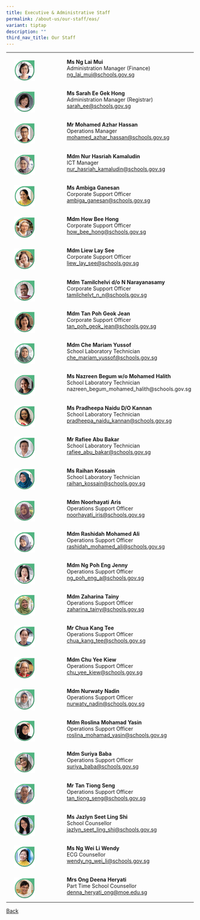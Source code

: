 ```yaml
---
title: Executive & Administrative Staff
permalink: /about-us/our-staff/eas/
variant: tiptap
description: ""
third_nav_title: Our Staff
---
```

<table style="minWidth: 75px">
<colgroup>
<col>
<col>
<col>
</colgroup>
<tbody>
<tr>
<td rowspan="1" colspan="1">
<p></p>
</td>
<td rowspan="1" colspan="1">
<p></p>
<div class="isomer-image-wrapper">
<img style="width: 45%;" height="auto" width="100%" alt="" src="/images/Staff Photos/2024 EAS/10_TMJC_Staff___EAS_Lai_Mui.jpg">
</div>
</td>
<td rowspan="1" colspan="1">
<p><strong>Ms Ng Lai Mui</strong> 
<br>Administration Manager (Finance)
<br><a href="mailto:ng_lai_mui@schools.gov.sg" rel="noopener noreferrer nofollow" target="_blank">ng_lai_mui@schools.gov.sg</a>
</p>
</td>
</tr>
<tr>
<td rowspan="1" colspan="1">
<p></p>
</td>
<td rowspan="1" colspan="1">
<p></p>
<div class="isomer-image-wrapper">
<img style="width: 45%;" height="auto" width="100%" alt="" src="/images/Staff Photos/2024 EAS/10_TMJC_Staff___EAS_Sarah.jpg">
</div>
</td>
<td rowspan="1" colspan="1">
<p><strong>Ms Sarah Ee Gek Hong</strong> 
<br>Administration Manager (Registrar)
<br><a href="mailto:sarah_ee@schools.gov.sg" rel="noopener noreferrer nofollow" target="_blank">sarah_ee@schools.gov.sg</a>
</p>
</td>
</tr>
<tr>
<td rowspan="1" colspan="1">
<p></p>
</td>
<td rowspan="1" colspan="1">
<p></p>
<div class="isomer-image-wrapper">
<img style="width: 45%;" height="auto" width="100%" alt="" src="/images/Staff Photos/2024 EAS/10_TMJC_Staff___EAS_Azhar.jpg">
</div>
</td>
<td rowspan="1" colspan="1">
<p><strong>Mr Mohamed Azhar Hassan</strong> 
<br>Operations Manager
<br><a href="mailto:mohamed_azhar_hassan@schools.gov.sg" rel="noopener noreferrer nofollow" target="_blank">mohamed_azhar_hassan@schools.gov.sg</a>
</p>
</td>
</tr>
<tr>
<td rowspan="1" colspan="1">
<p></p>
</td>
<td rowspan="1" colspan="1">
<p></p>
<div class="isomer-image-wrapper">
<img style="width: 45%;" height="auto" width="100%" alt="" src="/images/Staff Photos/2024 EAS/10_TMJC_Staff___EAS_Hasriah.jpg">
</div>
</td>
<td rowspan="1" colspan="1">
<p><strong>Mdm Nur Hasriah Kamaludin</strong> 
<br>ICT Manager
<br><a href="mailto:nur_hasriah_kamaludin@schools.gov.sg" rel="noopener noreferrer nofollow" target="_blank">nur_hasriah_kamaludin@schools.gov.sg</a>
</p>
</td>
</tr>
<tr>
<td rowspan="1" colspan="1">
<p></p>
</td>
<td rowspan="1" colspan="1">
<p></p>
<div class="isomer-image-wrapper">
<img style="width: 45%;" height="auto" width="100%" alt="" src="/images/Staff Photos/2024 EAS/10_TMJC_Staff___EAS_Ambiga.jpg">
</div>
</td>
<td rowspan="1" colspan="1">
<p><strong>Ms Ambiga Ganesan</strong> 
<br>Corporate Support Officer
<br><a href="mailto:ambiga_ganesan@schools.gov.sg" rel="noopener noreferrer nofollow" target="_blank">ambiga_ganesan@schools.gov.sg</a>
</p>
</td>
</tr>
<tr>
<td rowspan="1" colspan="1">
<p></p>
</td>
<td rowspan="1" colspan="1">
<p></p>
<div class="isomer-image-wrapper">
<img style="width: 45%;" height="auto" width="100%" alt="" src="/images/Staff Photos/2024 EAS/10_TMJC_Staff___EAS_Bee_Hong.jpg">
</div>
</td>
<td rowspan="1" colspan="1">
<p><strong>Mdm How Bee Hong</strong> 
<br>Corporate Support Officer
<br><a href="mailto:how_bee_hong@schools.gov.sg" rel="noopener noreferrer nofollow" target="_blank">how_bee_hong@schools.gov.sg</a>
</p>
</td>
</tr>
<tr>
<td rowspan="1" colspan="1">
<p></p>
</td>
<td rowspan="1" colspan="1">
<p></p>
<div class="isomer-image-wrapper">
<img style="width: 45%;" height="auto" width="100%" alt="" src="/images/Staff Photos/2024 EAS/10_TMJC_Staff___EAS_Lay_See.jpg">
</div>
</td>
<td rowspan="1" colspan="1">
<p><strong>Mdm Liew Lay See</strong> 
<br>Corporate Support Officer
<br><a href="mailto:liew_lay_see@schools.gov.sg" rel="noopener noreferrer nofollow" target="_blank">liew_lay_see@schools.gov.sg</a>
</p>
</td>
</tr>
<tr>
<td rowspan="1" colspan="1">
<p></p>
</td>
<td rowspan="1" colspan="1">
<p></p>
<div class="isomer-image-wrapper">
<img style="width: 45%;" height="auto" width="100%" alt="" src="/images/Staff Photos/2024 EAS/10_TMJC_Staff___EAS_Chelvi.jpg">
</div>
</td>
<td rowspan="1" colspan="1">
<p><strong>Mdm Tamilchelvi d/o N Narayanasamy</strong> 
<br>Corporate Support Officer
<br><a href="mailto:tamilchelvt_n_n@schools.gov.sg" rel="noopener noreferrer nofollow" target="_blank">tamilchelvt_n_n@schools.gov.sg</a>
</p>
</td>
</tr>
<tr>
<td rowspan="1" colspan="1">
<p></p>
</td>
<td rowspan="1" colspan="1">
<p></p>
<div class="isomer-image-wrapper">
<img style="width: 45%;" height="auto" width="100%" alt="" src="/images/Staff Photos/2024 EAS/10_TMJC_Staff___EAS_Jean.jpg">
</div>
</td>
<td rowspan="1" colspan="1">
<p><strong>Mdm Tan Poh Geok Jean</strong> 
<br>Corporate Support Officer
<br><a href="mailto:tan_poh_geok_jean@schools.gov.sg" rel="noopener noreferrer nofollow" target="_blank">tan_poh_geok_jean@schools.gov.sg</a>
</p>
</td>
</tr>
<tr>
<td rowspan="1" colspan="1">
<p></p>
</td>
<td rowspan="1" colspan="1">
<p></p>
<div class="isomer-image-wrapper">
<img style="width: 45%;" height="auto" width="100%" alt="" src="/images/Staff Photos/2024 EAS/10_TMJC_Staff___EAS_Mariam.jpg">
</div>
</td>
<td rowspan="1" colspan="1">
<p><strong>Mdm Che Mariam Yussof</strong> 
<br>School Laboratory Technician
<br><a href="mailto:che_mariam_yussof@schools.gov.sg" rel="noopener noreferrer nofollow" target="_blank">che_mariam_yussof@schools.gov.sg</a>
</p>
</td>
</tr>
<tr>
<td rowspan="1" colspan="1">
<p></p>
</td>
<td rowspan="1" colspan="1">
<p></p>
<div class="isomer-image-wrapper">
<img style="width: 45%;" height="auto" width="100%" alt="" src="/images/Staff Photos/2024 EAS/10_TMJC_Staff___EAS_Nazreen.jpg">
</div>
</td>
<td rowspan="1" colspan="1">
<p><strong>Ms Nazreen Begum w/o Mohamed Halith</strong> 
<br>School Laboratory Technician
<br><a rel="noopener noreferrer nofollow" target="_blank">nazreen_begum_mohamed_halith@schools.gov.sg</a>
</p>
</td>
</tr>
<tr>
<td rowspan="1" colspan="1">
<p></p>
</td>
<td rowspan="1" colspan="1">
<p></p>
<div class="isomer-image-wrapper">
<img style="width: 45%;" height="auto" width="100%" alt="" src="/images/Staff Photos/2024 EAS/10_TMJC_Staff___EAS_Pradheepa.jpg">
</div>
</td>
<td rowspan="1" colspan="1">
<p><strong>Ms  Pradheepa Naidu D/O Kannan</strong>
<br>School Laboratory Technician
<br><a href="mailto:pradheepa_naidu_kannan@schools.gov.sg" rel="noopener noreferrer nofollow" target="_blank">pradheepa_naidu_kannan@schools.gov.sg</a>
</p>
</td>
</tr>
<tr>
<td rowspan="1" colspan="1">
<p></p>
</td>
<td rowspan="1" colspan="1">
<p></p>
<div class="isomer-image-wrapper">
<img style="width: 45%;" height="auto" width="100%" alt="" src="/images/Staff Photos/2024 EAS/10_TMJC_Staff___EAS_Rafiee.jpg">
</div>
</td>
<td rowspan="1" colspan="1">
<p><strong>Mr Rafiee Abu Bakar</strong> 
<br>School Laboratory Technician
<br><a href="mailto:rafiee_abu_bakar@schools.gov.sg" rel="noopener noreferrer nofollow" target="_blank">rafiee_abu_bakar@schools.gov.sg</a>
</p>
</td>
</tr>
<tr>
<td rowspan="1" colspan="1">
<p></p>
</td>
<td rowspan="1" colspan="1">
<p></p>
<div class="isomer-image-wrapper">
<img style="width: 45%;" height="auto" width="100%" alt="" src="/images/Staff Photos/2024 EAS/10_TMJC_Staff___EAS_Raihan.jpg">
</div>
</td>
<td rowspan="1" colspan="1">
<p><strong>Ms Raihan Kossain</strong> 
<br>School Laboratory Technician
<br><a href="mailto:raihan_kossain@schools.gov.sg" rel="noopener noreferrer nofollow" target="_blank">raihan_kossain@schools.gov.sg</a>
</p>
</td>
</tr>
<tr>
<td rowspan="1" colspan="1">
<p></p>
</td>
<td rowspan="1" colspan="1">
<p></p>
<div class="isomer-image-wrapper">
<img style="width: 45%;" height="auto" width="100%" alt="" src="/images/Staff Photos/2024 EAS/10_TMJC_Staff___EAS_Noorhayati.jpg">
</div>
</td>
<td rowspan="1" colspan="1">
<p><strong>Mdm Noorhayati Aris</strong> 
<br>Operations Support Officer
<br><a href="mailto:noorhayati_iris@schools.gov.sg" rel="noopener noreferrer nofollow" target="_blank">noorhayati_iris@schools.gov.sg</a>
</p>
</td>
</tr>
<tr>
<td rowspan="1" colspan="1">
<p></p>
</td>
<td rowspan="1" colspan="1">
<p></p>
<div class="isomer-image-wrapper">
<img style="width: 45%;" height="auto" width="100%" alt="" src="/images/Staff Photos/2024 EAS/10_TMJC_Staff___EAS_Rashidah.jpg">
</div>
</td>
<td rowspan="1" colspan="1">
<p><strong>Mdm Rashidah Mohamed Ali</strong> 
<br>Operations Support Officer
<br><a href="mailto:rashidah_mohamed_ali@schools.gov.sg" rel="noopener noreferrer nofollow" target="_blank">rashidah_mohamed_ali@schools.gov.sg</a>
</p>
</td>
</tr>
<tr>
<td rowspan="1" colspan="1">
<p></p>
</td>
<td rowspan="1" colspan="1">
<p></p>
<div class="isomer-image-wrapper">
<img style="width: 45%;" height="auto" width="100%" alt="" src="/images/Staff Photos/2024 EAS/10_TMJC_Staff___EAS_Jenny.jpg">
</div>
</td>
<td rowspan="1" colspan="1">
<p><strong>Mdm Ng Poh Eng Jenny</strong> 
<br>Operations Support Officer
<br><a href="mailto:ng_poh_eng_a@schools.gov.sg" rel="noopener noreferrer nofollow" target="_blank">ng_poh_eng_a@schools.gov.sg</a>
</p>
</td>
</tr>
<tr>
<td rowspan="1" colspan="1">
<p></p>
</td>
<td rowspan="1" colspan="1">
<p></p>
<div class="isomer-image-wrapper">
<img style="width: 45%;" height="auto" width="100%" alt="" src="/images/Staff Photos/2024 EAS/10_TMJC_Staff___EAS_Zaharina.jpg">
</div>
</td>
<td rowspan="1" colspan="1">
<p><strong>Mdm Zaharina Tainy</strong> 
<br>Operations Support Officer
<br><a href="mailto:zaharina_tainy@schools.gov.sg" rel="noopener noreferrer nofollow" target="_blank">zaharina_tainy@schools.gov.sg</a>
</p>
</td>
</tr>
<tr>
<td rowspan="1" colspan="1">
<p></p>
</td>
<td rowspan="1" colspan="1">
<p></p>
<div class="isomer-image-wrapper">
<img style="width: 45%;" height="auto" width="100%" alt="" src="/images/Staff Photos/2024 EAS/10_TMJC_Staff___EAS_Chua.jpg">
</div>
</td>
<td rowspan="1" colspan="1">
<p><strong>Mr Chua Kang Tee</strong> 
<br>Operations Support Officer
<br><a href="mailto:chua_kang_tee@schools.gov.sg" rel="noopener noreferrer nofollow" target="_blank">chua_kang_tee@schools.gov.sg</a>
</p>
</td>
</tr>
<tr>
<td rowspan="1" colspan="1">
<p></p>
</td>
<td rowspan="1" colspan="1">
<p></p>
<div class="isomer-image-wrapper">
<img style="width: 45%;" height="auto" width="100%" alt="" src="/images/Staff Photos/2024 EAS/10_TMJC_Staff___EAS_Chu_Yee_Kiew.jpg">
</div>
</td>
<td rowspan="1" colspan="1">
<p><strong>Mdm Chu Yee Kiew</strong> 
<br>Operations Support Officer
<br><a href="mailto:chu_yee_kiew@schools.gov.sg" rel="noopener noreferrer nofollow" target="_blank">chu_yee_kiew@schools.gov.sg</a>
</p>
</td>
</tr>
<tr>
<td rowspan="1" colspan="1">
<p></p>
</td>
<td rowspan="1" colspan="1">
<p></p>
<div class="isomer-image-wrapper">
<img style="width: 45%;" height="auto" width="100%" alt="" src="/images/Staff Photos/2024 EAS/10_TMJC_Staff___EAS_Nurwaty.jpg">
</div>
</td>
<td rowspan="1" colspan="1">
<p><strong>Mdm Nurwaty Nadin</strong> 
<br>Operations Support Officer
<br><a href="mailto:nurwaty_nadin@schools.gov.sg" rel="noopener noreferrer nofollow" target="_blank">nurwaty_nadin@schools.gov.sg</a>
</p>
</td>
</tr>
<tr>
<td rowspan="1" colspan="1">
<p></p>
</td>
<td rowspan="1" colspan="1">
<p></p>
<div class="isomer-image-wrapper">
<img style="width: 45%;" height="auto" width="100%" alt="" src="/images/Staff Photos/2024 EAS/10_TMJC_Staff___EAS_roslina.jpg">
</div>
</td>
<td rowspan="1" colspan="1">
<p><strong>Mdm Roslina Mohamad Yasin</strong> 
<br>Operations Support Officer
<br><a href="mailto:roslina_mohamad_yasin@schools.gov.sg" rel="noopener noreferrer nofollow" target="_blank">roslina_mohamad_yasin@schools.gov.sg</a>
</p>
</td>
</tr>
<tr>
<td rowspan="1" colspan="1">
<p></p>
</td>
<td rowspan="1" colspan="1">
<p></p>
<div class="isomer-image-wrapper">
<img style="width: 45%;" height="auto" width="100%" alt="" src="/images/Staff Photos/2024 EAS/10_TMJC_Staff___EAS_Suriya.jpg">
</div>
</td>
<td rowspan="1" colspan="1">
<p><strong>Mdm Suriya Baba</strong> 
<br>Operations Support Officer
<br><a href="mailto:suriya_baba@schools.gov.sg" rel="noopener noreferrer nofollow" target="_blank">suriya_baba@schools.gov.sg</a>
</p>
</td>
</tr>
<tr>
<td rowspan="1" colspan="1">
<p></p>
</td>
<td rowspan="1" colspan="1">
<p></p>
<div class="isomer-image-wrapper">
<img style="width: 45%;" height="auto" width="100%" alt="" src="/images/Staff Photos/2024 EAS/10_TMJC_Staff___EAS_Tan_Tiong_Seng.jpg">
</div>
</td>
<td rowspan="1" colspan="1">
<p><strong>Mr Tan Tiong Seng</strong> 
<br>Operations Support Officer
<br><a href="mailto:tan_tiong_seng@schools.gov.sg" rel="noopener noreferrer nofollow" target="_blank">tan_tiong_seng@schools.gov.sg</a>
</p>
</td>
</tr>
<tr>
<td rowspan="1" colspan="1">
<p></p>
</td>
<td rowspan="1" colspan="1">
<p></p>
<div class="isomer-image-wrapper">
<img style="width: 45%;" height="auto" width="100%" alt="" src="/images/Staff Photos/2024 EAS/10_TMJC_Staff___EAS_Jazlyn.jpg">
</div>
</td>
<td rowspan="1" colspan="1">
<p><strong>Ms Jazlyn Seet Ling Shi</strong>
<br>School Counsellor
<br><a href="mailto:Jazlyn_Seet_Ling_Shi@schools.gov.sg" rel="noopener noreferrer nofollow" target="_blank">jazlyn_seet_ling_shi@schools.gov.sg</a>
</p>
</td>
</tr>
<tr>
<td rowspan="1" colspan="1">
<p></p>
</td>
<td rowspan="1" colspan="1">
<p></p>
<div class="isomer-image-wrapper">
<img style="width: 45%;" height="auto" width="100%" alt="" src="/images/Staff Photos/2024 EAS/10_TMJC_Staff___EAS_Wendy.jpg">
</div>
</td>
<td rowspan="1" colspan="1">
<p><strong>Ms Ng Wei Li Wendy</strong> 
<br>ECG Counsellor
<br><a href="mailto:wendy_ng_wei_li@schools.gov.sg" rel="noopener noreferrer nofollow" target="_blank">wendy_ng_wei_li@schools.gov.sg</a>
</p>
</td>
</tr>
<tr>
<td rowspan="1" colspan="1">
<p></p>
</td>
<td rowspan="1" colspan="1">
<p></p>
<div class="isomer-image-wrapper">
<img style="width: 45%;" height="auto" width="100%" alt="" src="/images/Staff Photos/2024 EAS/10_TMJC_Staff___EAS_Denna.jpg">
</div>
</td>
<td rowspan="1" colspan="1">
<p><strong>Mrs Ong Deena Heryati </strong>
<br>Part Time School Counsellor
<br><a href="mailto:denna_heryati_ong@moe.edu.sg" rel="noopener noreferrer nofollow" target="_blank">denna_heryati_ong@moe.edu.sg</a>
</p>
</td>
</tr>
</tbody>
</table>
<p><a href="https://www.tmjc.moe.edu.sg/about-us/Our-Staff/" rel="noopener noreferrer nofollow" target="_blank">Back</a>
</p>